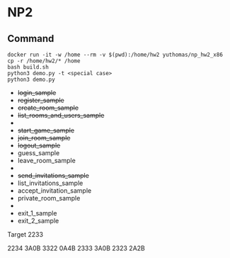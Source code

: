 # NP2

## Command

```shell
docker run -it -w /home --rm -v $(pwd):/home/hw2 yuthomas/np_hw2_x86
cp -r /home/hw2/* /home
bash build.sh
python3 demo.py -t <special case>
python3 demo.py
```



+ ~~login_sample~~         
+ ~~register_sample~~
+ ~~create_room_sample~~
+  ~~list_rooms_and_users_sample~~ 
+ 
+ ~~start_game_sample~~
+ ~~join_room_sample~~
+ ~~logout_sample~~
+ guess_sample      
+ leave_room_sample 
+  
+ ~~send_invitations_sample~~ 
+ list_invitations_sample      
+ accept_invitation_sample
+ private_room_sample  
+ 
+ exit_1_sample
+ exit_2_sample

Target 2233

2234 3A0B
3322 0A4B
2333 3A0B
2323 2A2B